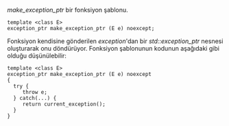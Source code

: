 _make_exception_ptr_ bir fonksiyon şablonu.
```
template <class E>
exception_ptr make_exception_ptr (E e) noexcept;
```

Fonksiyon kendisine gönderilen _exception_'dan bir _std::exception_ptr_ nesnesi oluşturarak onu döndürüyor. 
Fonksiyon şablonunun kodunun aşağıdaki gibi olduğu düşünülebilir:

```
template <class E>
exception_ptr make_exception_ptr (E e) noexcept
{
  try {
     throw e;
  } catch(...) {
     return current_exception();
  }
}
```


